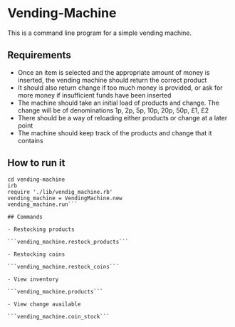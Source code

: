# Vending-Machine

This is a command line program for a simple vending machine.

## Requirements

- Once an item is selected and the appropriate amount of money is inserted, the vending machine should return the correct product
- It should also return change if too much money is provided, or ask for more money if insufficient funds have been inserted
- The machine should take an initial load of products and change. The change will be of denominations 1p, 2p, 5p, 10p, 20p, 50p, £1, £2
- There should be a way of reloading either products or change at a later point
- The machine should keep track of the products and change that it contains

## How to run it

```
cd vending-machine
irb
require './lib/vendig_machine.rb'
vending_machine = VendingMachine.new
vending_machine.run```

## Commands

- Restocking products

```vending_machine.restock_products```

- Restocking coins

```vending_machine.restock_coins```

- View inventory

```vending_machine.products```

- View change available

```vending_machine.coin_stock```

